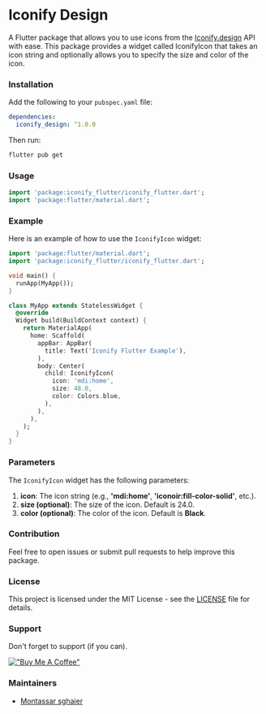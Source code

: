 <!--
This README describes the package. If you publish this package to pub.dev,
this README's contents appear on the landing page for your package.

For information about how to write a good package README, see the guide for
[writing package pages](https://dart.dev/guides/libraries/writing-package-pages).

For general information about developing packages, see the Dart guide for
[creating packages](https://dart.dev/guides/libraries/create-library-packages)
and the Flutter guide for
[developing packages and plugins](https://flutter.dev/developing-packages).
-->

# Iconify Design

A Flutter package that allows you to use icons from the [Iconify.design](https://iconify.design/) API with ease. This package provides a widget called IconifyIcon that takes an icon string and optionally allows you to specify the size and color of the icon.

### Installation
Add the following to your `pubspec.yaml` file:

```yaml
dependencies:
  iconify_design: ^1.0.0
```
Then run:
```sh
flutter pub get
```
### Usage

```dart
import 'package:iconify_flutter/iconify_flutter.dart';
import 'package:flutter/material.dart';
```
### Example
Here is an example of how to use the `IconifyIcon` widget:

```dart
import 'package:flutter/material.dart';
import 'package:iconify_flutter/iconify_flutter.dart';

void main() {
  runApp(MyApp());
}

class MyApp extends StatelessWidget {
  @override
  Widget build(BuildContext context) {
    return MaterialApp(
      home: Scaffold(
        appBar: AppBar(
          title: Text('Iconify Flutter Example'),
        ),
        body: Center(
          child: IconifyIcon(
            icon: 'mdi:home',
            size: 48.0,
            color: Colors.blue,
          ),
        ),
      ),
    );
  }
}
```

### Parameters
The `IconifyIcon` widget has the following parameters:
1. **icon**: The icon string (e.g., **'mdi:home'**, **'iconoir:fill-color-solid'**, etc.).
2. **size (optional)**: The size of the icon. Default is 24.0.
3. **color (optional)**: The color of the icon. Default is **Black**.

### Contribution

Feel free to open issues or submit pull requests to help improve this package.

### License

This project is licensed under the MIT License - see the [LICENSE](https://github.com/ThisIsMonta/iconify_design_flutter/blob/main/LICENSE) file for details.

### Support

Don't forget to support (if you can).

[!["Buy Me A Coffee"](https://www.buymeacoffee.com/assets/img/custom_images/orange_img.png)](https://buymeacoffee.com/monta.sghaier)

### Maintainers

* [Montassar sghaier](https://github.com/ThisIsMonta)